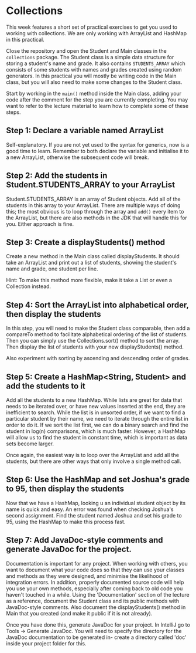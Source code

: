 # Collections

This week features a short set of practical exercises to get you used to working with collections.
We are only working with ArrayList and HashMap in this practical.

Close the repository and open the Student and Main classes in the `collections` package. The Student class is a
simple data structure for storing a student's name and grade. It also contains `STUDENTS_ARRAY` which consists of some
students with names and grades created using random generators. In this practical you will mostly be writing code in
the Main class, but you will also need to make some changes to the Student class.

Start by working in the `main()` method inside the Main class, adding your code after the comment for the step you are
currently completing. You may want to refer to the lecture material to learn how to complete some of these steps.

## Step 1: Declare a variable named ArrayList

Self-explanatory. If you are not yet used to the syntax for generics, now is a good time to learn. Remember to both
declare the variable and initialise it to a new ArrayList, otherwise the subsequent code will break.

## Step 2: Add the students in Student.STUDENTS_ARRAY to your ArrayList

Student.STUDENTS_ARRAY is an array of Student objects. Add all of the students in this array to your ArrayList.
There are multiple ways of doing this; the most obvious is to loop through the array and `add()` every item to the
ArrayList, but there are also methods in the JDK that will handle this for you. Either approach is fine.

## Step 3: Create a displayStudents() method

Create a new method in the Main class called displayStudents. It should take an ArrayList<Student> and print out a
list of students, showing the student's name and grade, one student per line.

Hint: To make this method more flexible, make it take a List<Student> or even a Collection<Student> instead.

## Step 4: Sort the ArrayList into alphabetical order, then display the students

In this step, you will need to make the Student class comparable, then add a compareTo method to facilitate alphabetical
ordering of the list of students. Then you can simply use the Collections.sort() method to sort the array. Then display
the list of students with your new displayStudents() method.

Also experiment with sorting by ascending and descending order of grades.

## Step 5: Create a HashMap<String, Student> and add the students to it

Add all the students to a new HashMap. While lists are great for data that needs to be iterated over, or have new values
inserted at the end, they are inefficient to search. While the list is in unsorted order, if we want to find a
particular student by their name, we need to iterate through the entire list in order to do it. If we sort the list
first, we can do a binary search and find the student in log(n) comparisons, which is much faster. However, a HashMap
will allow us to find the student in constant time, which is important as data sets become larger.

Once again, the easiest way is to loop over the ArrayList and add all the students, but there are other ways that only
involve a single method call.

## Step 6: Use the HashMap and set Joshua's grade to 95, then display the students

Now that we have a HashMap, looking u an individual student object by its name is quick and easy. An error was found
when checking Joshua's second assignment. Find the student named Joshua and set his grade to 95, using the HashMap to
make this process fast.

## Step 7: Add JavaDoc-style comments and generate JavaDoc for the project.

Documentation is important for any project. When working with others, you want to document what your code does
so that they can use your classes and methods as they were designed, and minimise the likelihood of integration errors.
In addition, properly documented source code will help you use your own methods, especially after coming back to old
code you haven't touched in a while. Using the 'Documentation' section of the lecture as a reference, document the
Student class and its public methods with JavaDoc-style comments. Also document the displayStudents() method in Main
that you created (and make it public if it is not already).

Once you have done this, generate JavaDoc for your project. In IntelliJ go to Tools -> Generate JavaDoc. You will need
to specify the directory for the JavaDoc documentation to be generated in- create a directory called 'doc' inside your
project folder for this.
